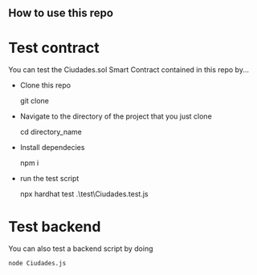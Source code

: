 ## How to use this repo

# Test contract

You can test the Ciudades.sol Smart Contract contained in this repo by...

- Clone this repo

    git clone 

- Navigate to the directory of the project that you just clone

    cd directory_name

- Install dependecies

    npm i

- run the test script

    npx hardhat test .\test\Ciudades.test.js

# Test backend

You can also test a backend script by doing

    node Ciudades.js